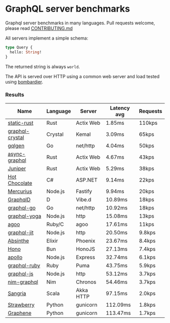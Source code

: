 <!-- README.md is generated from README.ecr, do not edit -->

# GraphQL server benchmarks

Graphql server benchmarks in many languages. Pull requests welcome, please read [CONTRIBUTING.md](CONTRIBUTING.md)

All servers implement a simple schema:

```graphql
type Query {
  hello: String!
}
```

The returned string is always `world`.

The API is served over HTTP using a common web server and load tested using [bombardier](https://github.com/codesenberg/bombardier).

### Results

| Name                          | Language      | Server          | Latency avg      | Requests      |
| ----------------------------  | ------------- | --------------- | ---------------- | ------------- |
| [static-rust](https://actix.rs/) | Rust | Actix Web | 1.85ms | 110kps |
| [graphql-crystal](https://github.com/graphql-crystal/graphql) | Crystal | Kemal | 3.09ms | 65kps |
| [gqlgen](https://github.com/99designs/gqlgen) | Go | net/http | 4.04ms | 50kps |
| [async-graphql](https://github.com/async-graphql/async-graphql) | Rust | Actix Web | 4.67ms | 43kps |
| [Juniper](https://github.com/graphql-rust/juniper) | Rust | Actix Web | 5.29ms | 38kps |
| [Hot Chocolate](https://github.com/ChilliCream/hotchocolate) | C# | ASP.NET | 9.14ms | 22kps |
| [Mercurius](https://github.com/mercurius-js/mercurius) | Node.js | Fastify | 9.94ms | 20kps |
| [GraphqlD](https://github.com/burner/graphqld) | D | Vibe.d | 10.89ms | 18kps |
| [graphql-go](https://github.com/graphql-go/graphql) | Go | net/http | 10.92ms | 18kps |
| [graphql-yoga](https://github.com/dotansimha/graphql-yoga) | Node.js | http | 15.08ms | 13kps |
| [agoo](https://github.com/ohler55/agoo) | Ruby/C | agoo | 17.61ms | 11kps |
| [graphql-jit](https://github.com/zalando-incubator/graphql-jit) | Node.js | http | 20.50ms | 9.8kps |
| [Absinthe](https://github.com/absinthe-graphql/absinthe) | Elixir | Phoenix | 23.67ms | 8.4kps |
| [Hono](https://github.com/honojs/graphql-server) | Bun | HonoJS | 27.13ms | 7.4kps |
| [apollo](https://github.com/apollographql/apollo-server) | Node.js | Express | 32.74ms | 6.1kps |
| [graphql-ruby](https://github.com/rmosolgo/graphql-ruby) | Ruby | Puma | 43.75ms | 5.9kps |
| [graphql-js](https://github.com/graphql/graphql-js) | Node.js | http | 53.12ms | 3.7kps |
| [nim-graphql](https://github.com/status-im/nim-graphql) | Nim | Chronos | 54.46ms | 3.7kps |
| [Sangria](https://github.com/sangria-graphql/sangria) | Scala | Akka HTTP | 97.15ms | 2.0kps |
| [Strawberry](https://github.com/strawberry-graphql/strawberry) | Python | gunicorn | 112.09ms | 1.8kps |
| [Graphene](https://github.com/graphql-python/graphene) | Python | gunicorn | 113.47ms | 1.7kps |
